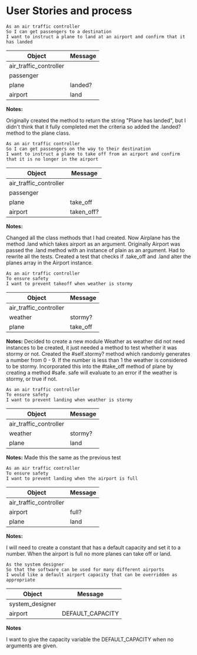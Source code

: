 User Stories and process
============

```
As an air traffic controller
So I can get passengers to a destination
I want to instruct a plane to land at an airport and confirm that it has landed
```
Object | Message
------- | -------
air_traffic_controller |
passenger |
plane | landed?
airport | land

**Notes:**

Originally created the method to return the string "Plane has landed", but I didn't think that it fully completed met the criteria so added the .landed? method to the plane class.

```
As an air traffic controller
So I can get passengers on the way to their destination
I want to instruct a plane to take off from an airport and confirm that it is no longer in the airport
```
Object | Message
------ | -------
air_traffic_controller |
passenger |
plane | take_off
airport | taken_off?

**Notes:**

Changed all the class methods that I had created. Now Airplane has the method .land which takes airport as an argument. Originally Airport was passed the .land method with an instance of plain as an argument. Had to rewrite all the tests. Created a test that checks if .take_off and .land alter the planes array in the Airport instance.

```
As an air traffic controller
To ensure safety
I want to prevent takeoff when weather is stormy
```
Object | Message
------ | -----
air_traffic_controller |
weather | stormy?
plane | take_off

**Notes:**
Decided to create a new module Weather as weather did not need instances to be created, it just needed a method to test whether it was stormy or not. Created the #self.stormy? method which randomly generates a number from 0 - 9. If the number is less than 1 the weather is considered to be stormy. Incorporated this into the #take_off method of plane by creating a method #safe. safe will evaluate to an error if the weather is stormy, or true if not.


```
As an air traffic controller
To ensure safety
I want to prevent landing when weather is stormy
```
Object | Message
------ | -----
air_traffic_controller |
weather | stormy?
plane | land

**Notes:**
Made this the same as the previous test


```
As an air traffic controller
To ensure safety
I want to prevent landing when the airport is full
```
Object | Message
------- | -------
air_traffic_controller |
airport | full?
plane | land

**Notes:**

I will need to create a constant that has a default capacity and set it to a number. When the airport is full no more planes can take off or land.

```
As the system designer
So that the software can be used for many different airports
I would like a default airport capacity that can be overridden as appropriate
```

Object | Message
------- | -------
system_designer |
airport | DEFAULT_CAPACITY

**Notes**

I want to give the capacity variable the DEFAULT_CAPACITY when no arguments are given.

